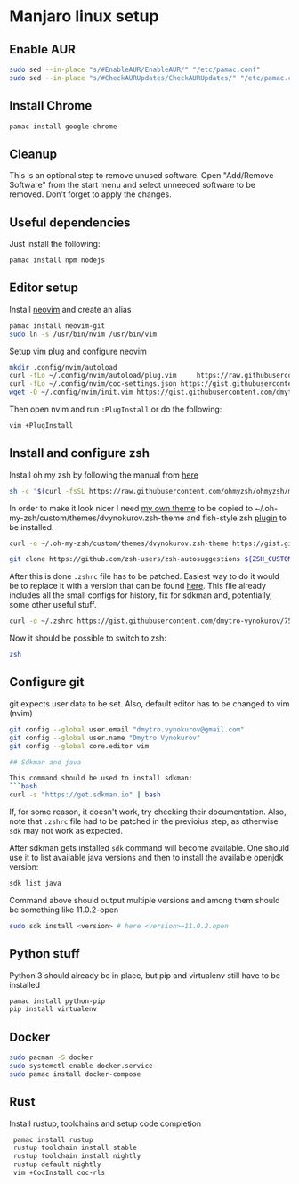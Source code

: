 # Manjaro linux setup 

## Enable AUR 

```bash
sudo sed --in-place "s/#EnableAUR/EnableAUR/" "/etc/pamac.conf"
sudo sed --in-place "s/#CheckAURUpdates/CheckAURUpdates/" "/etc/pamac.conf"
```

## Install Chrome

```bash
pamac install google-chrome
```

## Cleanup 

This is an optional step to remove unused software. Open "Add/Remove Software" from 
the start menu and select unneeded software to be removed. Don't forget to apply 
the changes. 

## Useful dependencies

Just install the following:
```bash
pamac install npm nodejs
```


## Editor setup 

Install [neovim](https://github.com/neovim/neovim) and create an alias
```bash
pamac install neovim-git
sudo ln -s /usr/bin/nvim /usr/bin/vim
```

Setup vim plug and configure neovim
```bash
mkdir .config/nvim/autoload
curl -fLo ~/.config/nvim/autoload/plug.vim     https://raw.githubusercontent.com/junegunn/vim-plug/master/plug.vim
curl -fLo ~/.config/nvim/coc-settings.json https://gist.githubusercontent.com/dmytro-vynokurov/08f37354723fd5728df94cabfc0fec11/raw/f1d31657f91120b525d2c865811bfa7aa0ed04e4/coc-settings.json
wget -O ~/.config/nvim/init.vim https://gist.githubusercontent.com/dmytro-vynokurov/1ce203ef7c2fde1ed7f65cd5bcbe3688/raw/4265f1753ba4ec116b9f2782dc4bc5326e7a778a/init.vim
```

Then open nvim and run `:PlugInstall` or do the following:
```bash
vim +PlugInstall
```

## Install and configure zsh

Install oh my zsh by following the manual from [here](https://github.com/ohmyzsh/ohmyzsh)
```bash
sh -c "$(curl -fsSL https://raw.githubusercontent.com/ohmyzsh/ohmyzsh/master/tools/install.sh)"
```

In order to make it look nicer I need [my own theme](https://gist.github.com/dmytro-vynokurov/1ca5ea2ecb57351c135eec2ad31a1bcf) 
to be copied to ~/.oh-my-zsh/custom/themes/dvynokurov.zsh-theme and 
fish-style zsh [plugin](https://github.com/zsh-users/zsh-autosuggestions) to be installed. 

```bash
curl -o ~/.oh-my-zsh/custom/themes/dvynokurov.zsh-theme https://gist.githubusercontent.com/dmytro-vynokurov/1ca5ea2ecb57351c135eec2ad31a1bcf/raw/4f50a5ba6cfd3bd322e0c85fd0e4049606a7acab/dvynokurov.zsh-theme

git clone https://github.com/zsh-users/zsh-autosuggestions ${ZSH_CUSTOM:-~/.oh-my-zsh/custom}/plugins/zsh-autosuggestions
```

After this is done `.zshrc` file has to be patched. Easiest way to do it would be to replace it with 
a version that can be found 
[here](https://gist.github.com/dmytro-vynokurov/7558fd0ec0535fd5876645d0ab86c2e2). This file already 
includes all the small configs for history, fix for sdkman and, potentially, some other useful stuff.

```bash
curl -o ~/.zshrc https://gist.githubusercontent.com/dmytro-vynokurov/7558fd0ec0535fd5876645d0ab86c2e2/raw/6f93cf9706a71e350687ca4b3d63face1729794a/.zshrc
```

Now it should be possible to switch to zsh:
```bash
zsh
```

## Configure git 

git expects user data to be set. Also, default editor has to be changed to vim (nvim)
```bash
git config --global user.email "dmytro.vynokurov@gmail.com"
git config --global user.name "Dmytro Vynokurov"
git config --global core.editor vim

## Sdkman and java 

This command should be used to install sdkman: 
```bash
curl -s "https://get.sdkman.io" | bash
```

If, for some reason, it doesn't work, try checking their documentation. 
Also, note that `.zshrc` file had to be patched in the previoius step, as otherwise `sdk` may not
work as expected. 

After sdkman gets installed `sdk` command will become available. One should use it to list 
available java versions and then to install the available openjdk version: 

```bash
sdk list java 
```

Command above should output multiple versions and among them should be something like 11.0.2-open
```bash
sudo sdk install <version> # here <version>=11.0.2.open
```

## Python stuff

Python 3 should already be in place, but pip and virtualenv still have to be installed
```bash
pamac install python-pip
pip install virtualenv
```

## Docker

```bash
sudo pacman -S docker
sudo systemctl enable docker.service
sudo pamac install docker-compose
```

## Rust 

Install rustup, toolchains and setup code completion 

```bash
 pamac install rustup
 rustup toolchain install stable 
 rustup toolchain install nightly 
 rustup default nightly 
 vim +CocInstall coc-rls
 ```
